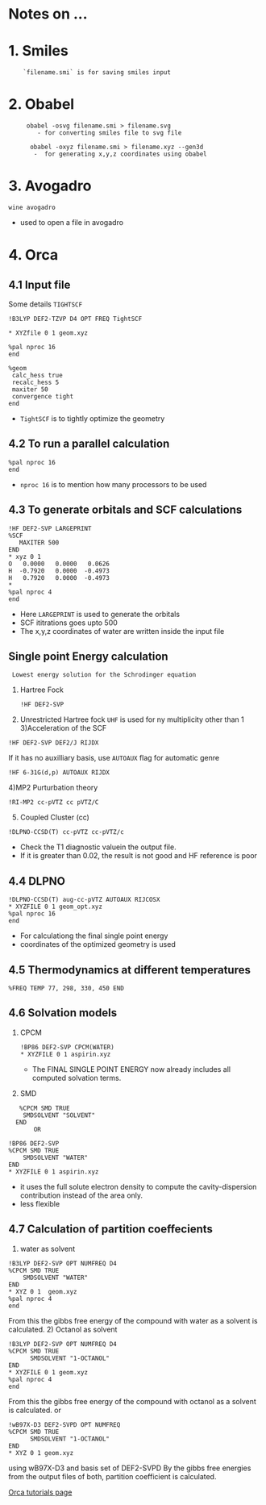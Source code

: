 # Notes on ...

# 1. Smiles
```
    `filename.smi` is for saving smiles input
```
# 2. Obabel
```
     obabel -osvg filename.smi > filename.svg
        - for converting smiles file to svg file
```
```
      obabel -oxyz filename.smi > filename.xyz --gen3d
       -  for generating x,y,z coordinates using obabel
```

# 3. Avogadro
```
wine avogadro
```
- used to open a file in avogadro

# 4. Orca

## 4.1 Input file

Some details `TIGHTSCF`

```
!B3LYP DEF2-TZVP D4 OPT FREQ TightSCF

* XYZfile 0 1 geom.xyz

%pal nproc 16
end

%geom
 calc_hess true
 recalc_hess 5
 maxiter 50
 convergence tight
end

```
- `TightSCF` is to tightly optimize the geometry

## 4.2 To run a parallel calculation
```
%pal nproc 16
end
```
- `nproc 16` is to mention how many processors to be used
## 4.3 To generate orbitals and SCF calculations
```
!HF DEF2-SVP LARGEPRINT
%SCF
   MAXITER 500
END
* xyz 0 1
O   0.0000   0.0000   0.0626
H  -0.7920   0.0000  -0.4973
H   0.7920   0.0000  -0.4973
*
%pal nproc 4
end
```
- Here `LARGEPRINT` is used to generate the orbitals
- SCF ititrations goes upto 500
- The x,y,z coordinates of water are written inside the input file

## Single point Energy calculation
` Lowest energy solution for the Schrodinger equation`
1) Hartree Fock
   ```
   !HF DEF2-SVP
   ```
2) Unrestricted Hartree fock
   `UHF` is used for ny multiplicity other than 1
3)Acceleration of the SCF
  ```
!HF DEF2-SVP DEF2/J RIJDX
```
If it has no auxilliary basis, use `AUTOAUX` flag for automatic genre
```
!HF 6-31G(d,p) AUTOAUX RIJDX
```
4)MP2 Purturbation theory
```
!RI-MP2 cc-pVTZ cc pVTZ/C
```
5) Coupled Cluster (cc)
```
!DLPNO-CCSD(T) cc-pVTZ cc-pVTZ/c
```
- Check the T1 diagnostic valuein the output file.
- If it is greater than 0.02, the result is not good and HF reference is poor
   

## 4.4 DLPNO 
```
!DLPNO-CCSD(T) aug-cc-pVTZ AUTOAUX RIJCOSX
* XYZFILE 0 1 geom_opt.xyz
%pal nproc 16
end
```
  - For calculationg the final single point energy
  - coordinates of the optimized geometry is used
## 4.5 Thermodynamics at different temperatures
```
%FREQ TEMP 77, 298, 330, 450 END
```
## 4.6 Solvation models
  1) CPCM
     ```
     !BP86 DEF2-SVP CPCM(WATER)
     * XYZFILE 0 1 aspirin.xyz
     ```
     - The FINAL SINGLE POINT ENERGY now already includes all computed solvation terms.

  2) SMD
  ```
     %CPCM SMD TRUE
      SMDSOLVENT "SOLVENT"
    END
         OR
         
!BP86 DEF2-SVP
%CPCM SMD TRUE
      SMDSOLVENT "WATER"
END
* XYZFILE 0 1 aspirin.xyz
```
- it uses the full solute electron density to compute the cavity-dispersion contribution instead of the area only.
- less flexible

## 4.7 Calculation of partition coeffecients

 1) water as solvent
  ```
!B3LYP DEF2-SVP OPT NUMFREQ D4
%CPCM SMD TRUE
      SMDSOLVENT "WATER"
END
* XYZ 0 1  geom.xyz
%pal nproc 4
end
```
From this the gibbs free energy of the compound with water as a solvent is calculated.
2) Octanol as solvent
```
!B3LYP DEF2-SVP OPT NUMFREQ D4
%CPCM SMD TRUE
      SMDSOLVENT "1-OCTANOL"
END
* XYZFILE 0 1 geom.xyz
%pal nproc 4
end
```
From this the gibbs free energy of the compound with octanol as a solvent is calculated.
         or
```
!wB97X-D3 DEF2-SVPD OPT NUMFREQ
%CPCM SMD TRUE
      SMDSOLVENT "1-OCTANOL"
END
* XYZ 0 1 geom.xyz
```
using wB97X-D3 and basis set of DEF2-SVPD
 By the gibbs free energies from the output files of both, partition coefficient is calculated.
 




[Orca tutorials page](https://www.orcasoftware.de/tutorials_orca/)
